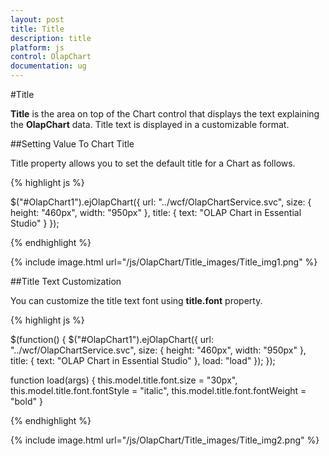 ```yaml
---
layout: post
title: Title
description: title
platform: js
control: OlapChart
documentation: ug
---
```


#Title

**Title** is the area on top of the Chart control that displays the text explaining the **OlapChart** data. Title text is displayed in a customizable format. 

##Setting Value To Chart Title

Title property allows you to set the default title for a Chart as follows. 


{% highlight js %}

$("#OlapChart1").ejOlapChart({
    url: "../wcf/OlapChartService.svc",
    size: {
        height: "460px",
        width: "950px"
    },
    title: {
        text: "OLAP Chart in Essential Studio"
    }
});


{% endhighlight %}

{% include image.html url="/js/OlapChart/Title_images/Title_img1.png" %}

##Title Text Customization

You can customize the title text font using **title.font** property.

{% highlight js %}

$(function() {
    $("#OlapChart1").ejOlapChart({
        url: "../wcf/OlapChartService.svc",
        size: {
            height: "460px",
            width: "950px"
        },
        title: {
            text: "OLAP Chart in Essential Studio"
        },
        load: "load"
    });
});

function load(args) {
    this.model.title.font.size = "30px",
        this.model.title.font.fontStyle = "italic",
        this.model.title.font.fontWeight = "bold"
}

{% endhighlight %}

{% include image.html url="/js/OlapChart/Title_images/Title_img2.png" %}

